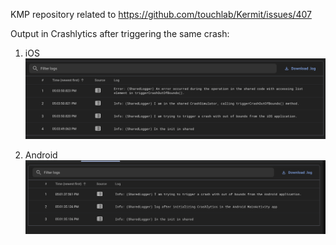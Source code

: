 KMP repository related to https://github.com/touchlab/Kermit/issues/407

Output in Crashlytics after triggering the same crash:

1. iOS
![](./screenshots/crashlytics_ios.png)

2. Android
![](./screenshots/crashlytics_android.png)
